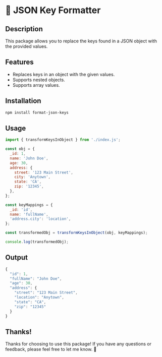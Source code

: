 # 🌟 JSON Key Formatter

## Description

This package allows you to replace the keys found in a JSON object with the provided values.

## Features

- Replaces keys in an object with the given values.
- Supports nested objects.
- Supports array values.

## Installation

```bash
npm install format-json-keys
```

## Usage

```javascript
import { transformKeysInObject } from './index.js';

const obj = {
  _id: 1,
  name: 'John Doe',
  age: 30,
  address: {
    street: '123 Main Street',
    city: 'Anytown',
    state: 'CA',
    zip: '12345',
  },
};

const keyMappings = {
  _id: 'id',
  name: 'fullName',
  'address.city': 'location',
};

const transformedObj = transformKeysInObject(obj, keyMappings);

console.log(transformedObj);
```

## Output

```javascript
{
  "id": 1,
  "fullName": "John Doe",
  "age": 30,
  "address": {
    "street": "123 Main Street",
    "location": "Anytown",
    "state": "CA",
    "zip": "12345"
  }
}
```

## Thanks!

Thanks for choosing to use this package! If you have any questions or feedback, please feel free to let me know. 🙏
